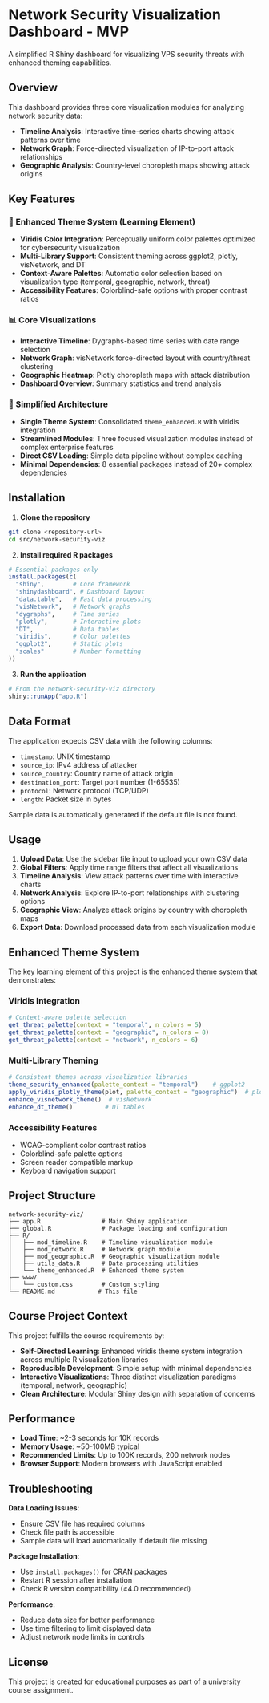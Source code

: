 # Network Security Visualization Dashboard - MVP

A simplified R Shiny dashboard for visualizing VPS security threats with enhanced theming capabilities.

## Overview

This dashboard provides three core visualization modules for analyzing network security data:
- **Timeline Analysis**: Interactive time-series charts showing attack patterns over time
- **Network Graph**: Force-directed visualization of IP-to-port attack relationships  
- **Geographic Analysis**: Country-level choropleth maps showing attack origins

## Key Features

### 🎨 Enhanced Theme System (Learning Element)
- **Viridis Color Integration**: Perceptually uniform color palettes optimized for cybersecurity visualization
- **Multi-Library Support**: Consistent theming across ggplot2, plotly, visNetwork, and DT
- **Context-Aware Palettes**: Automatic color selection based on visualization type (temporal, geographic, network, threat)
- **Accessibility Features**: Colorblind-safe options with proper contrast ratios

### 📊 Core Visualizations
- **Interactive Timeline**: Dygraphs-based time series with date range selection
- **Network Graph**: visNetwork force-directed layout with country/threat clustering
- **Geographic Heatmap**: Plotly choropleth maps with attack distribution
- **Dashboard Overview**: Summary statistics and trend analysis

### 🔧 Simplified Architecture
- **Single Theme System**: Consolidated `theme_enhanced.R` with viridis integration
- **Streamlined Modules**: Three focused visualization modules instead of complex enterprise features
- **Direct CSV Loading**: Simple data pipeline without complex caching
- **Minimal Dependencies**: 8 essential packages instead of 20+ complex dependencies

## Installation

1. **Clone the repository**
```bash
git clone <repository-url>
cd src/network-security-viz
```

2. **Install required R packages**
```r
# Essential packages only
install.packages(c(
  "shiny",        # Core framework
  "shinydashboard", # Dashboard layout
  "data.table",   # Fast data processing
  "visNetwork",   # Network graphs
  "dygraphs",     # Time series
  "plotly",       # Interactive plots
  "DT",           # Data tables
  "viridis",      # Color palettes
  "ggplot2",      # Static plots
  "scales"        # Number formatting
))
```

3. **Run the application**
```r
# From the network-security-viz directory
shiny::runApp("app.R")
```

## Data Format

The application expects CSV data with the following columns:
- `timestamp`: UNIX timestamp
- `source_ip`: IPv4 address of attacker
- `source_country`: Country name of attack origin
- `destination_port`: Target port number (1-65535)
- `protocol`: Network protocol (TCP/UDP)
- `length`: Packet size in bytes

Sample data is automatically generated if the default file is not found.

## Usage

1. **Upload Data**: Use the sidebar file input to upload your own CSV data
2. **Global Filters**: Apply time range filters that affect all visualizations
3. **Timeline Analysis**: View attack patterns over time with interactive charts
4. **Network Analysis**: Explore IP-to-port relationships with clustering options
5. **Geographic View**: Analyze attack origins by country with choropleth maps
6. **Export Data**: Download processed data from each visualization module

## Enhanced Theme System

The key learning element of this project is the enhanced theme system that demonstrates:

### Viridis Integration
```r
# Context-aware palette selection
get_threat_palette(context = "temporal", n_colors = 5)
get_threat_palette(context = "geographic", n_colors = 8) 
get_threat_palette(context = "network", n_colors = 6)
```

### Multi-Library Theming
```r
# Consistent themes across visualization libraries
theme_security_enhanced(palette_context = "temporal")    # ggplot2
apply_viridis_plotly_theme(plot, palette_context = "geographic")  # plotly
enhance_visnetwork_theme()  # visNetwork
enhance_dt_theme()         # DT tables
```

### Accessibility Features
- WCAG-compliant color contrast ratios
- Colorblind-safe palette options
- Screen reader compatible markup
- Keyboard navigation support

## Project Structure

```
network-security-viz/
├── app.R                 # Main Shiny application
├── global.R              # Package loading and configuration
├── R/
│   ├── mod_timeline.R    # Timeline visualization module
│   ├── mod_network.R     # Network graph module
│   ├── mod_geographic.R  # Geographic visualization module
│   ├── utils_data.R      # Data processing utilities
│   └── theme_enhanced.R  # Enhanced theme system
├── www/
│   └── custom.css        # Custom styling
└── README.md            # This file
```

## Course Project Context

This project fulfills the course requirements by:
- **Self-Directed Learning**: Enhanced viridis theme system integration across multiple R visualization libraries
- **Reproducible Development**: Simple setup with minimal dependencies
- **Interactive Visualizations**: Three distinct visualization paradigms (temporal, network, geographic)
- **Clean Architecture**: Modular Shiny design with separation of concerns

## Performance

- **Load Time**: ~2-3 seconds for 10K records
- **Memory Usage**: ~50-100MB typical
- **Recommended Limits**: Up to 100K records, 200 network nodes
- **Browser Support**: Modern browsers with JavaScript enabled

## Troubleshooting

**Data Loading Issues**: 
- Ensure CSV file has required columns
- Check file path is accessible
- Sample data will load automatically if default file missing

**Package Installation**: 
- Use `install.packages()` for CRAN packages
- Restart R session after installation
- Check R version compatibility (≥4.0 recommended)

**Performance**: 
- Reduce data size for better performance
- Use time filtering to limit displayed data
- Adjust network node limits in controls

## License

This project is created for educational purposes as part of a university course assignment.